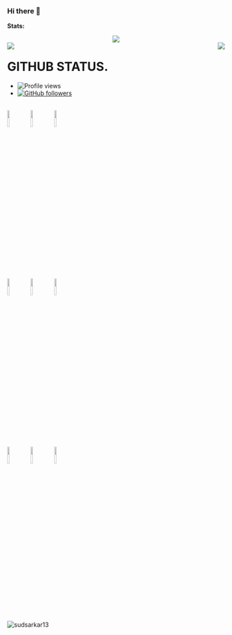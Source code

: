 ﻿### Hi there 👋

<!--
**sudsarkar13/sudsarkar13** is a ✨ _special_ ✨ repository because its `README.md` (this file) appears on your GitHub profile.

Here are some ideas to get you started:

- 🔭 I’m currently working on ...
- 🌱 I’m currently learning ...
- 👯 I’m looking to collaborate on ...
- 🤔 I’m looking for help with ...
- 💬 Ask me about ...
- 📫 How to reach me: ...
- 😄 Pronouns: ...
- ⚡ Fun fact: ...
-->



**Stats:**  


<div align="center"><img src="https://github-profile-trophy.vercel.app/?username=sudsarkar13&theme=dracula&count_private=true"></div>
<img align="left" src="https://github-readme-stats.vercel.app/api?username=sudsarkar13&show_icons=true&hide_border=true&theme=tokyonight"><img align="right" src="https://github-readme-stats.vercel.app/api/top-langs/?username=sudsarkar13&theme=tokyonight&hide=batchfile">

# GITHUB STATUS.
- ![Profile views](https://gpvc.arturio.dev/sudsarkar13)
- [![GitHub followers](https://img.shields.io/github/followers/sudsarkar13.svg?style=social&label=Follow&maxAge=2592000)](https://github.com/sudsarkar13?tab=followers)

<!-- <p>
  <a href="https://github.com/sudsarkar13/handle-path-oz">
    <img width="55%" align="left" alt="Onimur's github stats" src="https://github-readme-stats.vercel.app/api?username=sudsarkar13&show_icons=true&hide_border=true" />
  </a>
</p> -->
<p>
<!-- <p align ="right"> -->
  <br />
  <code><img width="10%"  src="https://www.vectorlogo.zone/logos/json/json-ar21.svg"></code>
  <code><img width="10%"   src="https://www.vectorlogo.zone/logos/git-scm/git-scm-ar21.svg"></code>
  <code><img width="10%"   src="https://www.vectorlogo.zone/logos/python/python-ar21.svg"></code>
  <br />
  <code><img width="10%"  src="https://www.vectorlogo.zone/logos/mysql/mysql-ar21.svg"></code>
  <code><img width="10%"  src="https://www.vectorlogo.zone/logos/sqlite/sqlite-ar21.svg"></code>
  <code><img width="10%"  src="https://www.vectorlogo.zone/logos/firebase/firebase-ar21.svg"></code>
  <br />
  <code><img width="10%"  src="https://www.vectorlogo.zone/logos/w3_html5/w3_html5-ar21.svg"></code>
  <code><img width="10%"  src="https://www.vectorlogo.zone/logos/github/github-ar21.svg"></code>
  <code><img width="10%"  src="https://www.vectorlogo.zone/logos/gitlab/gitlab-ar21.svg"></code>
  <br>
</p>  


<p><img align="center" src="https://github-readme-streak-stats.herokuapp.com/?user=sudsarkar13&theme=tokyonight&" alt="sudsarkar13" /></p>
